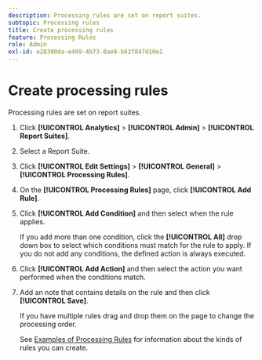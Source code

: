 ```yaml
---
description: Processing rules are set on report suites.
subtopic: Processing rules
title: Create processing rules
feature: Processing Rules
role: Admin
exl-id: e28380da-e499-4b73-8ae8-b62f847d10e1
---
```

# Create processing rules

Processing rules are set on report suites.

1. Click **[!UICONTROL Analytics]** > **[!UICONTROL Admin]** > **[!UICONTROL Report Suites]**.
1. Select a Report Suite.
1. Click **[!UICONTROL Edit Settings]** > **[!UICONTROL General]** > **[!UICONTROL Processing Rules]**.
1. On the **[!UICONTROL Processing Rules]** page, click **[!UICONTROL Add Rule]**.
1. Click **[!UICONTROL Add Condition]** and then select when the rule applies.

   If you add more than one condition, click the **[!UICONTROL All]** drop down box to select which conditions must match for the rule to apply. If you do not add any conditions, the defined action is always executed.

1. Click **[!UICONTROL Add Action]** and then select the action you want performed when the conditions match.
1. Add an note that contains details on the rule and then click **[!UICONTROL Save]**.

   If you have multiple rules drag and drop them on the page to change the processing order.

   See [Examples of Processing Rules](/help/admin/admin/c-manage-report-suites/c-edit-report-suites/general/c-processing-rules/processing-rules-examples/processing-rules-examples.md) for information about the kinds of rules you can create.
